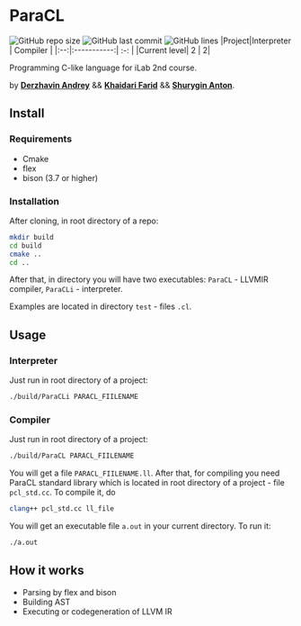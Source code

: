 # ParaCL

![GitHub repo size](https://img.shields.io/github/repo-size/derzhavin3016/ParaCL?style=for-the-badge)
![GitHub last commit](https://img.shields.io/github/last-commit/derzhavin3016/ParaCL?color=red&style=for-the-badge)
![GitHub lines](https://img.shields.io/tokei/lines/github/derzhavin3016/ParaCL?style=for-the-badge)
|Project|Interpreter | Compiler |
|:--:|:-----------:| :-: |
|Current level|  2 | 2|

Programming C-like language for iLab 2nd course.

by [**Derzhavin Andrey**](https://github.com/derzhavin3016) && [**Khaidari Farid**](https://github.com/Tako-San) && [**Shurygin Anton**](https://github.com/uslsteen).


## Install
### Requirements
- Cmake
- flex
- bison (3.7 or higher)
### Installation
After cloning, in root directory of a repo:
```bash
mkdir build
cd build
cmake ..
cd ..
```
After that, in directory you will have two executables: `ParaCL` - LLVMIR compiler,
`ParaCLi` - interpreter.

Examples are located in directory `test` - files `.cl`.

## Usage
### Interpreter
Just run in root directory of a project:
```bash
./build/ParaCLi PARACL_FIILENAME
```
### Compiler
Just run in root directory of a project:
```bash
./build/ParaCL PARACL_FIILENAME
```
You will get a file `PARACL_FIILENAME.ll`.
After that, for compiling you need
ParaCL standard library which is located in root directory of a project - file `pcl_std.cc`.
To compile it, do
```bash
clang++ pcl_std.cc ll_file
```
You will get an executable file `a.out` in your current directory. To run it:
```bash
./a.out
```

## How it works

* Parsing by flex and bison
* Building AST
* Executing or codegeneration of LLVM IR

